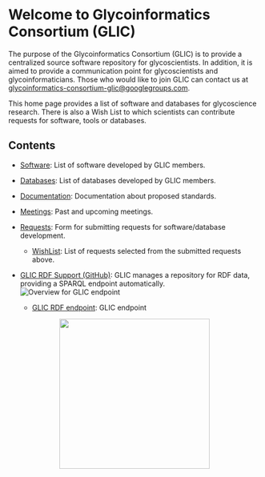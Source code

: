 # Welcome to Glycoinformatics Consortium (GLIC)

The purpose of the Glycoinformatics Consortium (GLIC) is to provide a centralized source software repository for glycoscientists. In addition, it is aimed to provide a communication point for glycoscientists and glycoinformaticians.  Those who would like to join GLIC can contact us at glycoinformatics-consortium-glic@googlegroups.com.

This home page provides a list of software and databases for glycoscience research. There is also a Wish List to which scientists can contribute requests for software, tools or databases.
<!-- * Sat, 16 Oct, 2019 9:00 - 18:00(JST)(planned), GLIC SPARQL endpoint will be unavailable due to maintenance. -->

## Contents

* [Software](https://glic.glycoinfo.org/software/): List of software developed by GLIC members.

* [Databases](https://glic.glycoinfo.org/database/): List of databases developed by GLIC members.

* [Documentation](https://glic.glycoinfo.org/documentation/): Documentation about proposed standards.

* [Meetings](https://glic.glycoinfo.org/meetings/): Past and upcoming meetings.

* [Requests](https://glic.glycoinfo.org/wishList/): Form for submitting requests for software/database development.

  * [WishList](https://glic.glycoinfo.org/toolsList/): List of requests selected from the submitted requests above.

* [GLIC RDF Support (GitHub)](https://github.com/glycoinfo/rdf): GLIC manages a repository for RDF data, providing a SPARQL endpoint automatically.
![Overview for GLIC endpoint](https://user-images.githubusercontent.com/993956/117775617-a2f7d200-b275-11eb-863d-1191b9331363.png)

  * [GLIC RDF endpoint](https://sparql.glycoinfo.org/sparql): GLIC endpoint
  
<div align="center">
<img src="https://user-images.githubusercontent.com/2530360/80869737-1ec35400-8cdd-11ea-85ef-f30ffbc004c6.png" width="300">
</div>
